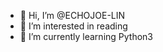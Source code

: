 - 👋 Hi, I’m @ECHOJOE-LIN
- 👀 I’m interested in reading
- 🌱 I’m currently learning Python3

<!---
ECHOJOE-LIN/ECHOJOE-LIN is a ✨ special ✨ repository because its `README.md` (this file) appears on your GitHub profile.
You can click the Preview link to take a look at your changes.
--->
